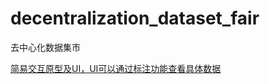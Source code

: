 # decentralization_dataset_fair
去中心化数据集市

[简易交互原型及UI，UI可以通过标注功能查看具体数据](https://org.modao.cc/app/09c38a2def80b1961fe68105e7224c8160ad352f?simulator_type=device&sticky)
